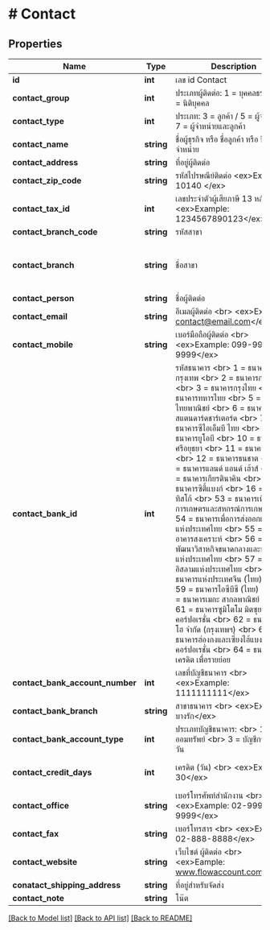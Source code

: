 # # Contact

## Properties

Name | Type | Description | Notes
------------ | ------------- | ------------- | -------------
**id** | **int** | เลข id Contact | [optional] 
**contact_group** | **int** | ประเภทผู้ติดต่อ: 1 &#x3D; บุคคลธรรมดา / 3 &#x3D; นิติบุคคล | [default to 3]
**contact_type** | **int** | ประเภท: 3 &#x3D; ลูกค้า / 5 &#x3D; ผู้จำหน่าย / 7 &#x3D; ผู้จำหน่ายและลูกค้า | [default to 3]
**contact_name** | **string** | ชื่อผู้ธุรกิจ หรือ ชื่อลูกค้า หรือ ชื่อผู้จำหน่าย | 
**contact_address** | **string** | ที่อยู่ผู้ติดต่อ | [optional] 
**contact_zip_code** | **string** | รหัสไปรษณีย์ติดต่อ &lt;ex&gt;Example: 10140 &lt;/ex&gt; | [optional] 
**contact_tax_id** | **int** | เลขประจำตัวผู้เสียภาษี 13 หลัก ​&lt;br&gt;&lt;ex&gt;Example: 1234567890123&lt;/ex&gt; | [optional] 
**contact_branch_code** | **string** | รหัสสาขา | [optional] 
**contact_branch** | **string** | ชื่อสาขา | [optional] [default to 'สำนักงานใหญ่']
**contact_person** | **string** | ชื่อผู้ติดต่อ | [optional] 
**contact_email** | **string** | อีเมลผู้ติดต่อ &lt;br&gt; &lt;ex&gt;Example: contact@email.com&lt;/ex&gt; | [optional] 
**contact_mobile** | **string** | เบอร์มือถือผู้ติดต่อ &lt;br&gt; &lt;ex&gt;Example: 099-999-9999&lt;/ex&gt; | [optional] 
**contact_bank_id** | **int** | รหัสธนาคาร &lt;br&gt; 1 &#x3D; ธนาคารกรุงเทพ &lt;br&gt; 2 &#x3D; ธนาคารกสิกรไทย &lt;br&gt; 3 &#x3D; ธนาคารกรุงไทย &lt;br&gt; 4 &#x3D; ธนาคารทหารไทย &lt;br&gt; 5 &#x3D; ธนาคารไทยพาณิชย์ &lt;br&gt; 6 &#x3D; ธนาคารสแตนดาร์ดชาร์เตอร์ด &lt;br&gt; 7 &#x3D; ธนาคารซีไอเอ็มบี ไทย &lt;br&gt; 8 &#x3D; ธนาคารยูโอบี &lt;br&gt; 10 &#x3D; ธนาคารกรุงศรีอยุธยา &lt;br&gt; 11 &#x3D; ธนาคารออมสิน &lt;br&gt; 12 &#x3D; ธนาคารธนชาต &lt;br&gt; 13 &#x3D; ธนาคารแลนด์ แอนด์ เฮ้าส์ &lt;br&gt; 14 &#x3D; ธนาคารเกียรตินาคิน &lt;br&gt; 15 &#x3D; ธนาคารซิตี้แบงก์ &lt;br&gt; 16 &#x3D; ธนาคารทิสโก้ &lt;br&gt; 53 &#x3D; ธนาคารเพื่อการเกษตรและสหกรณ์การเกษตร &lt;br&gt; 54 &#x3D; ธนาคารเพื่อการส่งออกและนำเข้าแห่งประเทศไทย &lt;br&gt; 55 &#x3D; ธนาคารอาคารสงเคราะห์ &lt;br&gt; 56 &#x3D; ธนาคารพัฒนาวิสาหกิจขนาดกลางและขนาดย่อมแห่งประเทศไทย &lt;br&gt; 57 &#x3D; ธนาคารอิสลามแห่งประเทศไทย &lt;br&gt; 58 &#x3D; ธนาคารแห่งประเทศจีน (ไทย) &lt;br&gt; 59 &#x3D; ธนาคารไอซีบีซี (ไทย) &lt;br&gt; 60 &#x3D; ธนาคารเมกะ สากลพาณิชย์ &lt;br&gt; 61 &#x3D; ธนาคารซูมิโตโม มิตซุย แบงกิ้ง คอร์ปอเรชั่น &lt;br&gt; 62 &#x3D; ธนาคารมิซูโฮ จำกัด (กรุงเทพฯ) &lt;br&gt; 63 &#x3D; ธนาคารฮ่องกงและเซี่ยงไฮ้แบงกิ้งคอร์ปอเรชั่น &lt;br&gt; 64 &#x3D; ธนาคารไทยเครดิต เพื่อรายย่อย | [optional] [default to 0]
**contact_bank_account_number** | **int** | เลขที่บัญชีธนาคาร &lt;br&gt; &lt;ex&gt;Example: 1111111111&lt;/ex&gt; | [optional] 
**contact_bank_branch** | **string** | สาขาธนาคาร &lt;br&gt; &lt;ex&gt;Example: บางรัก&lt;/ex&gt; | [optional] 
**contact_bank_account_type** | **int** | ประเภทบัญชีธนาคาร: &lt;br&gt; 1 &#x3D; บัญชีออมทรัพย์ &lt;br&gt; 3 &#x3D; บัญชีกระแสรายวัน | [optional] [default to 1]
**contact_credit_days** | **int** | เครดิต (วัน) &lt;br&gt; &lt;ex&gt;Example: 30&lt;/ex&gt; | [optional] [default to 0]
**contact_office** | **string** | เบอร์โทรศัพท์สำนักงาน &lt;br&gt; &lt;ex&gt;Example: 02-999-9999&lt;/ex&gt; | [optional] 
**contact_fax** | **string** | เบอร์โทรสาร &lt;br&gt; &lt;ex&gt;Example: 02-888-8888&lt;/ex&gt; | [optional] 
**contact_website** | **string** | เว็บไซต์ ผู้ติดต่อ &lt;br&gt; &lt;ex&gt;Eample: www.flowaccount.com&lt;/ex&gt; | [optional] 
**conatact_shipping_address** | **string** | ที่อยู่สำหรับจัดส่ง | [optional] 
**contact_note** | **string** | โน๊ต | [optional] 

[[Back to Model list]](../../README.md#documentation-for-models) [[Back to API list]](../../README.md#documentation-for-api-endpoints) [[Back to README]](../../README.md)



